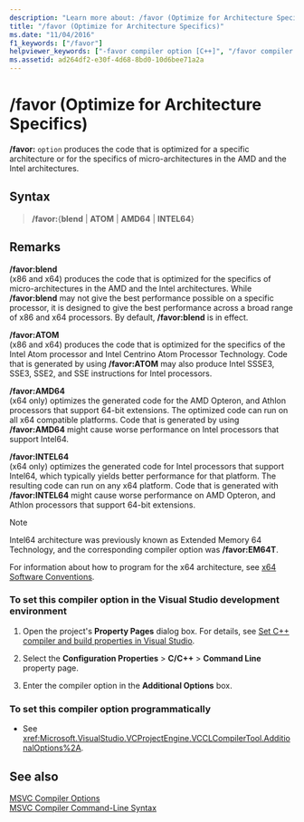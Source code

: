 ```yaml
---
description: "Learn more about: /favor (Optimize for Architecture Specifics)"
title: "/favor (Optimize for Architecture Specifics)"
ms.date: "11/04/2016"
f1_keywords: ["/favor"]
helpviewer_keywords: ["-favor compiler option [C++]", "/favor compiler option [C++]"]
ms.assetid: ad264df2-e30f-4d68-8bd0-10d6bee71a2a
---
```

# /favor (Optimize for Architecture Specifics)

**/favor:** `option` produces the code that is optimized for a specific architecture or for the specifics of micro-architectures in the AMD and the Intel architectures.

## Syntax

> **/favor:**{**blend** | **ATOM** | **AMD64** | **INTEL64**}

## Remarks

**/favor:blend**<br/>
(x86 and x64) produces the code that is optimized for the specifics of micro-architectures in the AMD and the Intel architectures. While **/favor:blend** may not give the best performance possible on a specific processor, it is designed to give the best performance across a broad range of x86 and x64 processors. By default, **/favor:blend** is in effect.

**/favor:ATOM**<br/>
(x86 and x64) produces the code that is optimized for the specifics of the Intel Atom processor and Intel Centrino Atom Processor Technology. Code that is generated by using **/favor:ATOM** may also produce Intel SSSE3, SSE3, SSE2, and SSE instructions for Intel processors.

**/favor:AMD64**<br/>
(x64 only) optimizes the generated code for the AMD Opteron, and Athlon processors that support 64-bit extensions. The optimized code can run on all x64 compatible platforms. Code that is generated by using **/favor:AMD64** might cause worse performance on Intel processors that support Intel64.

**/favor:INTEL64**<br/>
(x64 only) optimizes the generated code for Intel processors that support Intel64, which typically yields better performance for that platform. The resulting code can run on any x64 platform. Code that is generated with **/favor:INTEL64** might cause worse performance on AMD Opteron, and Athlon processors that support 64-bit extensions.

> [!NOTE]
> Intel64 architecture was previously known as Extended Memory 64 Technology, and the corresponding compiler option was **/favor:EM64T**.

For information about how to program for the x64 architecture, see [x64 Software Conventions](../x64-software-conventions.md).

### To set this compiler option in the Visual Studio development environment

1. Open the project's **Property Pages** dialog box. For details, see [Set C++ compiler and build properties in Visual Studio](../working-with-project-properties.md).

1. Select the **Configuration Properties** > **C/C++** > **Command Line** property page.

1. Enter the compiler option in the **Additional Options** box.

### To set this compiler option programmatically

- See <xref:Microsoft.VisualStudio.VCProjectEngine.VCCLCompilerTool.AdditionalOptions%2A>.

## See also

[MSVC Compiler Options](compiler-options.md)<br/>
[MSVC Compiler Command-Line Syntax](compiler-command-line-syntax.md)
